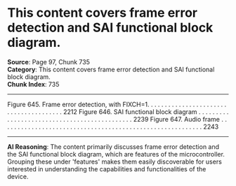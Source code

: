 # This content covers frame error detection and SAI functional block diagram.

**Source**: Page 97, Chunk 735  
**Category**: This content covers frame error detection and SAI functional block diagram.  
**Chunk Index**: 735

---

Figure 645. Frame error detection, with FIXCH=1. . . . . . . . . . . . . . . . . . . . . . . . . . . . . . . . . . . . . . . 2212
Figure 646. SAI functional block diagram . . . . . . . . . . . . . . . . . . . . . . . . . . . . . . . . . . . . . . . . . . . . . 2239
Figure 647. Audio frame . . . . . . . . . . . . . . . . . . . . . . . . . . . . . . . . . . . . . . . . . . . . . . . . . . . . . . . . . . 2243

---

**AI Reasoning**: The content primarily discusses frame error detection and the SAI functional block diagram, which are features of the microcontroller. Grouping these under 'features' makes them easily discoverable for users interested in understanding the capabilities and functionalities of the device.
